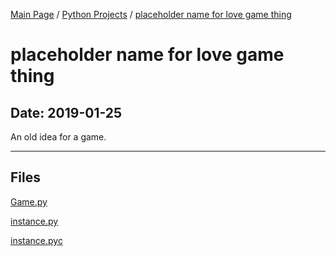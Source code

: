 [Main Page](/) / [Python Projects](/python) / [placeholder name for love game thing](/python/2019-01-25_placeholder_name_for_love_game_thing)

# placeholder name for love game thing

## Date: 2019-01-25

An old idea for a game.

-----

## Files

[Game.py](Game.py)

[instance.py](instance.py)

[instance.pyc](instance.pyc)